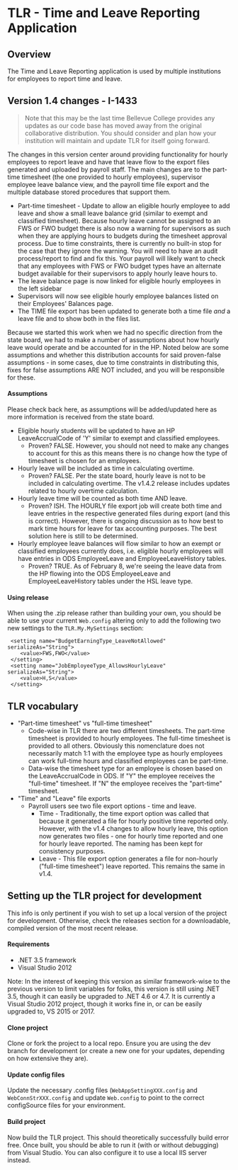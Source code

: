# TLR - Time and Leave Reporting Application

## Overview

The Time and Leave Reporting application is used by multiple institutions for employees to report time and leave.

## Version 1.4 changes - I-1433

> Note that this may be the last time Bellevue College provides any updates as our code base has moved away from the original collaborative distribution. You should consider and plan how your institution will maintain and update TLR for itself going forward.

The changes in this version center around providing functionality for hourly employees to report leave and have that leave flow to the export files generated and uploaded by payroll staff. The main changes are to the part-time timesheet (the one provided to hourly employees), supervisor employee leave balance view, and the payroll time file export and the multiple database stored procedures that support them.

- Part-time timesheet - Update to allow an eligible hourly employee to add leave and show a small leave balance grid (similar to exempt and classified timesheet). Because hourly leave cannot be assigned to an FWS or FWO budget there is also now a warning for supervisors as such when they are applying hours to budgets during the timesheet approval process. Due to time constraints, there is currently no built-in stop for the case that they ignore the warning. You will need to have an audit process/report to find and fix this. Your payroll will likely want to check that any employees with FWS or FWO budget types have an alternate budget available for their supervisors to apply hourly leave hours to.
- The leave balance page is now linked for eligible hourly employees in the left sidebar
- Supervisors will now see eligible hourly employee balances listed on their Employees' Balances page.
- The TIME file export has been updated to generate both a time file _and_ a leave file and to show both in the files list.

Because we started this work when we had no specific direction from the state board, we had to make a number of assumptions about how hourly leave would operate and be accounted for in the HP. Noted below are some assumptions and whether this distribution accounts for said proven-false assumptions - in some cases, due to time constraints in distributing this, fixes for false assumptions ARE NOT included, and you will be responsible for these.
 
#### Assumptions

Please check back here, as assumptions will be added/updated here as more information is received from the state board.

- Eligible hourly students will be updated to have an HP LeaveAccrualCode of 'Y' similar to exempt and classified employees.
	- Proven? FALSE. However, you should not need to make any changes to account for this as this means there is no change how the type of timesheet is chosen for an employees. 
- Hourly leave will be included as time in calculating overtime. 
	- Proven? FALSE. Per the state board, hourly leave is not to be included in calculating overtime. The v1.4.2 release includes updates related to hourly overtime calculation.
- Hourly leave time will be counted as both time AND leave.
	- Proven? ISH. The HOURLY file export job will create both time and leave entries in the respective generated files during export (and this is correct). However, there is ongoing discussion as to how best to mark time hours for leave for tax accounting purposes. The best solution here is still to be determined.
- Hourly employee leave balances will flow similar to how an exempt or classified employees currently does, i.e. eligible hourly employees will have entries in ODS EmployeeLeave and EmployeeLeaveHistory tables.
	- Proven? TRUE. As of February 8, we're seeing the leave data from the HP flowing into the ODS EmployeeLeave and EmployeeLeaveHistory tables under the HSL leave type.

#### Using release

When using the .zip release rather than building your own, you should be able to use your current `Web.config` altering only to add the following two new settings to the `TLR.My.MySettings` section:

````
 <setting name="BudgetEarningType_LeaveNotAllowed" serializeAs="String">
    <value>FWS,FWO</value>
 </setting>
 <setting name="JobEmployeeType_AllowsHourlyLeave" serializeAs="String">
    <value>H,S</value>
 </setting>
````


## TLR vocabulary

- "Part-time timesheet" vs "full-time timesheet"
	- Code-wise in TLR there are two different timesheets. The part-time timesheet is provided to hourly employees. The full-time timesheet is provided to all others. Obviously this nomenclature does not necessarily match 1:1 with the employee type as hourly employees can work full-time hours and classified employees can be part-time. 
	- Data-wise the timesheet type for an employee is chosen based on the LeaveAccrualCode in ODS. If "Y" the employee receives the "full-time" timesheet. If "N" the employee receives the "part-time" timesheet.
- "Time" and "Leave" file exports
	- Payroll users see two file export options - time and leave. 
		- Time - Traditionally, the time export option was called that because it generated a file for hourly positive time reported only.  However, with the v1.4 changes to allow hourly leave, this option now generates two files - one for hourly time reported and one for hourly leave reported. The naming has been kept for consistency purposes.
		- Leave - This file export option generates a file for non-hourly ("full-time timesheet") leave reported. This remains the same in v1.4.

## Setting up the TLR project for development

This info is only pertinent if you wish to set up a local version of the project for development. Otherwise, check the releases section for a downloadable, compiled version of the most recent release.

#### Requirements ####

- .NET 3.5 framework
- Visual Studio 2012
	
Note: In the interest of keeping this version as similar framework-wise to the previous version to limit variables for folks, this version is still using .NET 3.5, though it can easily be upgraded to .NET 4.6 or 4.7. It is currently a Visual Studio 2012 project, though it works fine in, or can be easily upgraded to, VS 2015 or 2017.

#### Clone project

Clone or fork the project to a local repo. Ensure you are using the dev branch for development (or create a new one for your updates, depending on how extensive they are).

#### Update config files

Update the necessary .config files (`WebAppSettingXXX.config` and `WebConnStrXXX.config` and update `Web.config` to point to the correct configSource files for your environment. 

#### Build project

Now build the TLR project. This should theoretically successfully build error free. Once built, you should be able to run it (with or without debugging) from Visual Studio. You can also configure it to use a local IIS server instead.
